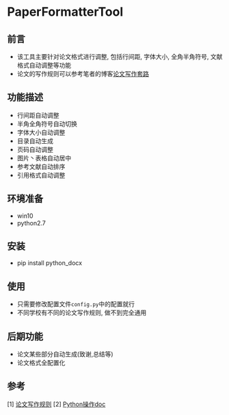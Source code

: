 # PaperFormatterTool

## 前言
* 该工具主要针对论文格式进行调整, 包括行间距, 字体大小, 全角半角符号, 文献格式自动调整等功能
* 论文的写作规则可以参考笔者的博客[论文写作套路](https://blog.csdn.net/g8433373/article/details/103510439)

## 功能描述
* 行间距自动调整
* 半角全角符号自动切换
* 字体大小自动调整
* 目录自动生成
* 页码自动调整
* 图片丶表格自动居中
* 参考文献自动排序
* 引用格式自动调整

## 环境准备
* win10
* python2.7

## 安装
* pip install python_docx

## 使用
* 只需要修改配置文件```config.py```中的配置就行
* 不同学校有不同的论文写作规则, 做不到完全通用

## 后期功能
* 论文某些部分自动生成(致谢,总结等)
* 论文格式全配置化

## 参考

[1] [论文写作规则](https://blog.csdn.net/g8433373/article/details/103510439)
[2] [Python操作doc](https://python-docx.readthedocs.io/en/latest/user/quickstart.html#opening-a-document)